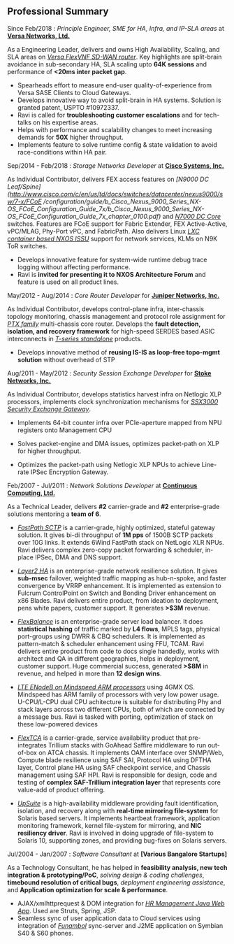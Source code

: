 
Professional Summary
--------------------

Since Feb/2018
:   *Principle Engineer, SME for HA, Infra, and IP-SLA areas* at **[Versa Networks, Ltd.](https://www.versa-networks.com/)**

As a Engineering Leader, delivers and owns High Availability, Scaling, and SLA areas on *[Versa FlexVNF SD-WAN router](https://www.versa-networks.com/products/versa-flexvnf/)*.
Key highlights are split-brain avoidance in sub-secondary HA, SLA scaling upto **64K sessions** and performance of **<20ms inter packet gap**.

- Spearheads effort to measure end-user quality-of-experience from Versa SASE Clients to Cloud Gateways.
- Develops innovative way to avoid split-brain in HA systems. Solution is granted patent, USPTO #10972337.
- Ravi is called for **troubleshooting customer escalations** and for tech-talks on his expertise areas.
- Helps with performance and scalability changes to meet increasing demands for **50X** higher throughput.
- Implements feature to solve runtime config & state validation to avoid race-conditions within HA pair.

Sep/2014 - Feb/2018
:   *Storage Networks Developer* at **[Cisco Systems, Inc.](http://www.cisco.com/)**

As Individual Contributor, delivers FEX access features on *[N9000 DC Leaf/Spine](http://www.cisco.com/c/en/us/td/docs/switches/datacenter/nexus9000/sw/7-x/FCoE
/configuration/guide/b_Cisco_Nexus_9000_Series_NX-OS_FCoE_Configuration_Guide_7x/b_Cisco_Nexus_9000_Series_NX-OS_FCoE_Configuration_Guide_7x_chapter_0100.pdf)*
and *[N7000 DC Core](http://www.cisco.com/c/en/us/td/docs/switches/datacenter/nexus7000/sw/fcoe/config/cisco_nexus7000_fcoe_config_guide/fcoe_over_fex.pdf)*
switches. Features are FCoE support for Fabric Extender, FEX Active-Active, vPC/MLAG, Phy-Port vPC, and FabricPath. Also delivers Linux *[LXC container based
 NXOS ISSU](https://blogs.cisco.com/datacenter/data-center-high-availability-redefined)* support for network services, KLMs on N9K ToR switches.

- Develops innovative feature for system-wide runtime debug trace logging without affecting performance.
- Ravi is **invited for presenting it to NXOS Architecture Forum** and feature is used on all product lines.

May/2012 - Aug/2014
:   *Core Router Developer* for **[Juniper Networks, Inc.](http://www.juniper.net/)**

As Individual Contributor, develops control-plane infra, inter-chassis topology monitoring, chassis management and protocol role assignment for *[PTX
family](https://www.juniper.net/uk/en/products-services/routing/ptx-series/)* multi-chassis core router. Develops the **fault detection, isolation, and recovery
framework** for high-speed SERDES based ASIC interconnects in *[T-series standalone](http://www.juniper.net/uk/en/products-services/routing/t4000/)* products.

- Develops innovative method of **reusing IS-IS as loop-free topo-mgmt solution** without overhead of STP

Aug/2011 - May/2012
:   *Security Session Exchange Developer* for **[Stoke Networks, Inc.](http://www.stoke.com/)**

As Individual Contributor, develops statistics harvest infra on Netlogic XLP processors, implements clock synchronization mechanisms for *[SSX3000 Security
 Exchange Gateway](https://www.lightreading.com/stoke-updates-gateway/d/d-id/666148)*.

- Implements 64-bit counter infra over PCIe-aperture mapped from NPU registers onto Management CPU
- Solves packet-engine and DMA issues, optimizes packet-path on XLP for higher throughput.

- Optimizes the packet-path using Netlogic XLP NPUs to achieve Line-rate IPSec Encryption Gateway.

Feb/2007 - Jul/2011
:   *Network Solutions Developer* at **[Continuous Computing, Ltd.](http://www.ccpu.com/)**

As a Technical Leader, delivers **\#2** carrier-grade and **\#2** enterprise-grade solutions mentoring a **team of 6**.

- *[FastPath SCTP](http://www.radisys.com/2010/continuous-computing-optimizes-trillium-sctp-fast-path-to-achieve-unprecedented-10x-performance-improvement/)*
is a carrier-grade, highly optimized, stateful gateway solution. It gives bi-di throughput of **1M pps** of 1500B
SCTP packets over 10G links. It extends 6Wind FastPath stack on NetLogic XLR NPUs. Ravi delivers complex zero-copy
packet forwarding & scheduler, in-place IPSec, DMA and DNS support.

- *[Layer2 HA](http://www.radisys.com/2010/allot-communications-selects-continuous-computing-to-deliver-better-traffic-management-for-network-operators/)*
is an enterprise-grade network resilience solution. It gives **sub-msec** failover, weighted traffic mapping as
hub-n-spoke, and faster convergence by VRRP enhancement. It is implemented as extension to Fulcrum ControlPoint
on Switch and Bonding Driver enhancement on x86 Blades. Ravi delivers entire product, from ideation to deployment,
pens white papers, customer support. It generates **>$3M** revenue.

- *[FlexBalance](http://picmg.opensystemsmedia.com/articles/atca-load-balancing-40-gbps/)* is an enterprise-grade
server load balancer. It does **statistical hashing** of traffic marked by **L4 flows**, MPLS tags, physical port-groups
using DWRR & CBQ schedulers. It is implemented as pattern-match & scheduler enhancement using FFU, TCAM. Ravi delivers
entire product from code to docs single handedly, works with architect and QA in different geographies, helps in
deployment, customer support. Huge commercial success, generated **>$8M** in revenue, and helped in more than **12 design wins**.

- *[LTE ENodeB on Mindspeed ARM processors](http://www.businesswire.com/news/home/20120611005536/en/Mindspeed-Announces-High-Performance-Multi-Core-ARM-Cortex-A-CPU-Based)*
using 4GMX OS. Mindspeed has ARM family of processors with very low power usage. U-CPU/L-CPU dual CPU achitecture is suitable for distributing Phy and stack
layers across two different CPUs, both of which are connected by a message bus. Ravi is tasked with porting, optimization of stack on these low-powered devices

- *[FlexTCA](http://www.businesswire.com/news/home/20090901005489/en/Continuous-Computing-Launches-FlexTCA-3.0-Enhanced-DPI)* is a carrier-grade, service
  availability product that pre-integrates Trillium stacks with GoAhead Saffire middleware to run out-of-box on ATCA chassis. It implements OAM interface over
  SNMP/Web, Compute blade resilience using SAF SAI, Protocol HA using DFTHA layer, Control plane HA using SAF checkpoint service, and Chassis management using
  SAF HPI. Ravi is responsible for design, code and testing of **complex SAF-Trillium integration layer** that represents core value-add of product offering.

- *[UpSuite](http://go.ccpu.com/upSuite)* is a high-availability middleware providing fault identification, isolation, and recovery along with **real-time
  mirroring file-system** for Solaris based servers. It implements heartbeat framework, application monitoring framework, kernel file-system for mirroring, and
  **NIC resiliency driver**. Ravi is involved in doing upgrade of file-system to Solaris 10, supporting zones, and providing bug-fixes on Solaris servers.

Jul/2004 - Jan/2007
:   *Software Consultant* at **[Various Bangalore Startups]**

As a Technology Consultant, he has helped in **feasibility analysis, new tech integration & prototyping/PoC**, *solving design & coding challenges*,
**timebound resolution of critical bugs**, *deployment engineering assistance*, and **Application optimization for scale & performance**.

- AJAX/xmlhttprequest & DOM integration for *[HR Management Java Web App](http://www.talentplus.com/)*. Used are Struts, Spring, JSP.
- Seamless sync of user application data to Cloud services using integration of *[Funambol](https://sourceforge.net/projects/funambol/)* sync-server and J2ME
application on Symbian S40 & S60 phones.

